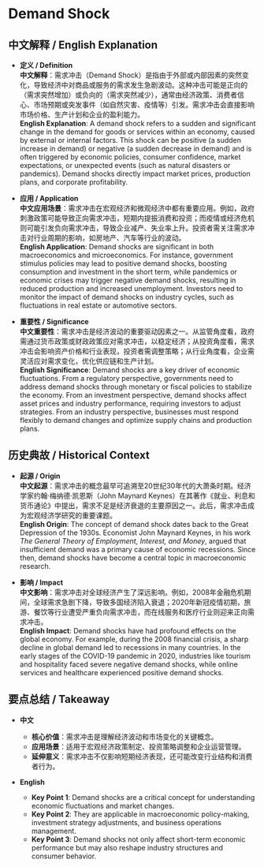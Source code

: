 # Demand Shock

## 中文解释 / English Explanation

* **定义 / Definition**  
  **中文解释**：需求冲击（Demand Shock）是指由于外部或内部因素的突然变化，导致经济中对商品或服务的需求发生急剧波动。这种冲击可能是正向的（需求突然增加）或负向的（需求突然减少），通常由经济政策、消费者信心、市场预期或突发事件（如自然灾害、疫情等）引发。需求冲击会直接影响市场价格、生产计划和企业的盈利能力。  
  **English Explanation**: A demand shock refers to a sudden and significant change in the demand for goods or services within an economy, caused by external or internal factors. This shock can be positive (a sudden increase in demand) or negative (a sudden decrease in demand) and is often triggered by economic policies, consumer confidence, market expectations, or unexpected events (such as natural disasters or pandemics). Demand shocks directly impact market prices, production plans, and corporate profitability.

* **应用 / Application**  
  **中文应用场景**：需求冲击在宏观经济和微观经济中都有重要应用。例如，政府刺激政策可能导致正向需求冲击，短期内提振消费和投资；而疫情或经济危机则可能引发负向需求冲击，导致企业减产、失业率上升。投资者需关注需求冲击对行业周期的影响，如房地产、汽车等行业的波动。  
  **English Application**: Demand shocks are significant in both macroeconomics and microeconomics. For instance, government stimulus policies may lead to positive demand shocks, boosting consumption and investment in the short term, while pandemics or economic crises may trigger negative demand shocks, resulting in reduced production and increased unemployment. Investors need to monitor the impact of demand shocks on industry cycles, such as fluctuations in real estate or automotive sectors.

* **重要性 / Significance**  
  **中文重要性**：需求冲击是经济波动的重要驱动因素之一。从监管角度看，政府需通过货币政策或财政政策应对需求冲击，以稳定经济；从投资角度看，需求冲击会影响资产价格和行业表现，投资者需调整策略；从行业角度看，企业需灵活应对需求变化，优化供应链和生产计划。  
  **English Significance**: Demand shocks are a key driver of economic fluctuations. From a regulatory perspective, governments need to address demand shocks through monetary or fiscal policies to stabilize the economy. From an investment perspective, demand shocks affect asset prices and industry performance, requiring investors to adjust strategies. From an industry perspective, businesses must respond flexibly to demand changes and optimize supply chains and production plans.

## 历史典故 / Historical Context

* **起源 / Origin**  
  **中文起源**：需求冲击的概念最早可追溯至20世纪30年代的大萧条时期。经济学家约翰·梅纳德·凯恩斯（John Maynard Keynes）在其著作《就业、利息和货币通论》中提出，需求不足是经济衰退的主要原因之一。此后，需求冲击成为宏观经济学研究的重要课题。  
  **English Origin**: The concept of demand shock dates back to the Great Depression of the 1930s. Economist John Maynard Keynes, in his work *The General Theory of Employment, Interest, and Money*, argued that insufficient demand was a primary cause of economic recessions. Since then, demand shocks have become a central topic in macroeconomic research.

* **影响 / Impact**  
  **中文影响**：需求冲击对全球经济产生了深远影响。例如，2008年金融危机期间，全球需求急剧下降，导致多国经济陷入衰退；2020年新冠疫情初期，旅游、餐饮等行业遭受严重负向需求冲击，而在线服务和医疗行业则迎来正向需求冲击。  
  **English Impact**: Demand shocks have had profound effects on the global economy. For example, during the 2008 financial crisis, a sharp decline in global demand led to recessions in many countries. In the early stages of the COVID-19 pandemic in 2020, industries like tourism and hospitality faced severe negative demand shocks, while online services and healthcare experienced positive demand shocks.

## 要点总结 / Takeaway

* **中文**  
  - **核心价值**：需求冲击是理解经济波动和市场变化的关键概念。  
  - **应用场景**：适用于宏观经济政策制定、投资策略调整和企业运营管理。  
  - **延伸意义**：需求冲击不仅影响短期经济表现，还可能改变行业结构和消费者行为。  

* **English**  
  - **Key Point 1**: Demand shocks are a critical concept for understanding economic fluctuations and market changes.  
  - **Key Point 2**: They are applicable in macroeconomic policy-making, investment strategy adjustments, and business operations management.  
  - **Key Point 3**: Demand shocks not only affect short-term economic performance but may also reshape industry structures and consumer behavior.